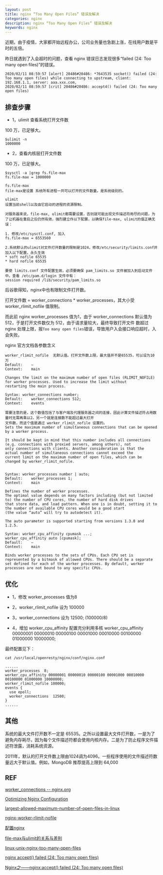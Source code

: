 ```yaml
---
layout: post
title: nginx “Too Many Open Files” 错误及解决
categories: nginx
description: nginx “Too Many Open Files” 错误及解决
keywords: nginx
---
```


近期，由于疫情，大家都开始远程办公，公司业务量也急剧上涨，在线用户数是平时的五倍。

昨日就遇到了入会超时的问题，查看 nginx 错误日志发现很多“failed (24: Too many open files)”的错误。

```shell
2020/02/11 08:59:57 [alert] 20486#20486: *7643535 socket() failed (24: Too many open files) while connecting to upstream, client: 192.168.1.1, server: aaa.xxx.com,
2020/02/11 08:59:57 [crit] 20486#20486: accept4() failed (24: Too many open files)
```

## 排查步骤

- 1，ulimit 查看系统打开文件数

100 万，已足够大。

```shell
$ulimit -n
1000000
```

- 2，查看内核层打开文件数

100 万，已足够大。

```shell
$sysctl -a |grep fs.file-max
fs.file-max = 1000000
```

```
fs.file-max
file-max是设置 系统所有进程一共可以打开的文件数量。是系统级别的。

ulimit
设置当前shell以及由它启动的进程的资源限制。

对服务器来说，file-max, ulimit都需要设置，否则就可能出现文件描述符用尽的问题，为了让机器在重启之后仍然有效，强烈建立作以下配置，以确保file-max, ulimit的值正确无误：

1. 修改/etc/sysctl.conf, 加入             
fs.file-max = 6553560

2.系统默认的ulimit对文件打开数量的限制是1024，修改/etc/security/limits.conf并加入以下配置，永久生效
* soft nofile 65535 
* hard nofile 65535

要使 limits.conf 文件配置生效，必须要确保 pam_limits.so 文件被加入到启动文件中。查看 /etc/pam.d/login 文件中有：
session required /lib/security/pam_limits.so
```

后谷歌得知，nginx中也有限制文件打开数。

打开文件数 = worker_connections * worker_processes，其大小受 worker_rlimit_nofile 值限制。

而此前 nginx worker_processes 值为1，由于 worker_connections 默认值为 512，于是打开文件数仅为 512，由于请求量较大，最终导致打开文件
数超过 nginx 处理上限，报`Too many open files`错误，导致用户入会接口响应超时，入会失败。


nginx 官方文档各参数含义

```
worker_rlimit_nofile  无默认值。打开文件数上限，最大值并不是65535，可以设为10 万
Default:	—
Context:	main

Changes the limit on the maximum number of open files (RLIMIT_NOFILE) for worker processes. Used to increase the limit without 
restarting the main process.

Syntax:	worker_connections number;
Default:	worker_connections 512;
Context:	events

需要注意的是，这个数值包括了与客户端及代理服务器之间的连接，因此计算文件描述符占用数量时无需再乘以2。另一个就是连接数不能超过最大打开
文件数，而这个值是通过 worker_rlimit_nofile 设置的。
Sets the maximum number of simultaneous connections that can be opened by a worker process.

It should be kept in mind that this number includes all connections (e.g. connections with proxied servers, among others), not
only connections with clients. Another consideration is that the actual number of simultaneous connections cannot exceed the 
current limit on the maximum number of open files, which can be changed by worker_rlimit_nofile.


Syntax:	worker_processes number | auto;
Default:	worker_processes 1;
Context:	main

Defines the number of worker processes.
The optimal value depends on many factors including (but not limited to) the number of CPU cores, the number of hard disk drives 
that store data, and load pattern. When one is in doubt, setting it to the number of available CPU cores would be a good start 
(the value “auto” will try to autodetect it).

The auto parameter is supported starting from versions 1.3.8 and 1.2.5.

Syntax:	worker_cpu_affinity cpumask ...;
worker_cpu_affinity auto [cpumask];
Default:	—
Context:	main

Binds worker processes to the sets of CPUs. Each CPU set is represented by a bitmask of allowed CPUs. There should be a separate 
set defined for each of the worker processes. By default, worker processes are not bound to any specific CPUs.
```

## 优化

- 1，修改 worker_processes 值为8

- 2，worker_rlimit_nofile 设为 100000

- 3，worker_connections 设为 12500; (100000/8)

- 4，增加 worker_cpu_affinity 配置充分利用多核
worker_cpu_affinity 00000001 00000010 00000100 00001000 00010000 00100000 01000000 10000000;

最终配置见下：

```
cat /usr/local/openresty/nginx/conf/nginx.conf

......
worker_processes  8;
worker_cpu_affinity 00000001 00000010 00000100 00001000 00010000 00100000 01000000 10000000;
worker_rlimit_nofile 100000;
events {
  use epoll;
  worker_connections  12500;
}
......

```


## 其他

系统的最大文件打开数不一定是 65535。之所以设置最大文件打开数，一是为了避免内存耗尽，因为每个文件描述符都会使用内核内存。二是为了防止程序文件描述符泄露，消耗系统资源。

2011年，默认的打开文件数上限由1024调为4096。一些程序使用的文件描述符数量远大于默认值。例如，MongoDB 推荐提高上限到 64,000


## REF

[worker_connections -- nginx.org](https://nginx.org/en/docs/ngx_core_module.html?&_ga=2.159146106.1928714280.1581517224-266900567.1581517224#worker_connections)

[Optimizing Nginx Configuration](https://easyengine.io/tutorials/nginx/optimization/)

[largest-allowed-maximum-number-of-open-files-in-linux](https://unix.stackexchange.com/questions/334187/largest-allowed-maximum-number-of-open-files-in-linux)

[nginx-worker-rlimit-nofile](https://stackoverflow.com/questions/37591784/nginx-worker-rlimit-nofile)

[配置nginx](https://www.jianshu.com/p/81445f571590)

[file-max与ulimit的关系与差别](https://www.cnblogs.com/zengkefu/p/5592117.html)

[linux-unix-nginx-too-many-open-files](https://www.cyberciti.biz/faq/linux-unix-nginx-too-many-open-files/)

[nginx accept() failed (24: Too many open files)](https://www.cnblogs.com/jkko123/p/6294586.html)

[Nginx之——nginx:accept() failed (24: Too many open files)](https://blog.csdn.net/l1028386804/article/details/51425325)
